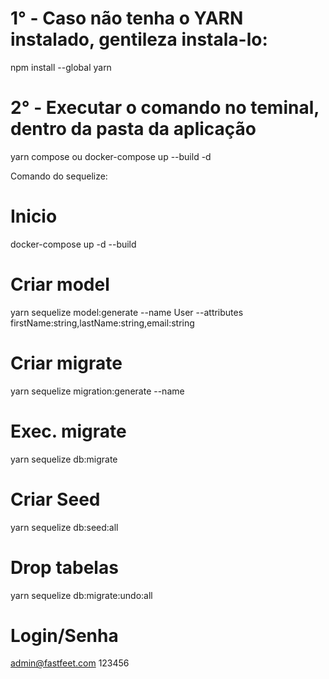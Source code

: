 # 1° - Caso não tenha o YARN instalado, gentileza instala-lo:
npm install --global yarn

# 2° - Executar o comando no teminal, dentro da pasta da aplicação
yarn compose ou docker-compose up --build -d




Comando do sequelize:
# Inicio
docker-compose up -d --build
# Criar model
yarn sequelize model:generate --name User --attributes firstName:string,lastName:string,email:string
# Criar migrate
yarn sequelize migration:generate --name
# Exec. migrate
yarn sequelize db:migrate
# Criar Seed
yarn sequelize db:seed:all
# Drop tabelas
yarn sequelize db:migrate:undo:all
# Login/Senha
admin@fastfeet.com
123456
